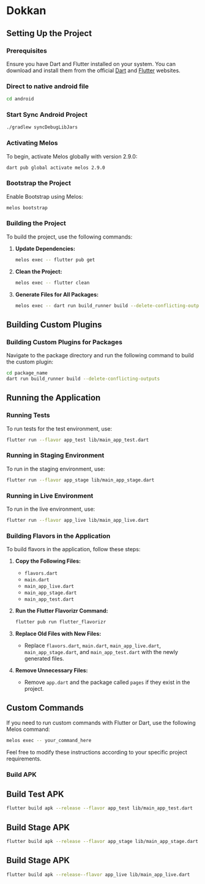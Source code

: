 # Dokkan

## Setting Up the Project

### Prerequisites

Ensure you have Dart and Flutter installed on your system. You can download and install them from the official [Dart](https://dart.dev/get-dart) and [Flutter](https://flutter.dev/docs/get-started/install) websites.

### Direct to native android file

```bash
cd android
```

### Start Sync Android Project

```bash
./gradlew syncDebugLibJars
```
### Activating Melos

To begin, activate Melos globally with version 2.9.0:

```bash
dart pub global activate melos 2.9.0
```

### Bootstrap the Project

Enable Bootstrap using Melos:

```bash
melos bootstrap
```

### Building the Project

To build the project, use the following commands:

1. **Update Dependencies:**

   ```bash
   melos exec -- flutter pub get
   ```

2. **Clean the Project:**

   ```bash
   melos exec -- flutter clean
   ```

3. **Generate Files for All Packages:**

   ```bash
   melos exec -- dart run build_runner build --delete-conflicting-outputs
   ```

## Building Custom Plugins

### Building Custom Plugins for Packages

Navigate to the package directory and run the following command to build the custom plugin:

```bash
cd package_name
dart run build_runner build --delete-conflicting-outputs
```

## Running the Application

### Running Tests

To run tests for the test environment, use:

```bash
flutter run --flavor app_test lib/main_app_test.dart
```

### Running in Staging Environment

To run in the staging environment, use:

```bash
flutter run --flavor app_stage lib/main_app_stage.dart
```

### Running in Live Environment

To run in the live environment, use:

```bash
flutter run --flavor app_live lib/main_app_live.dart
```

### Building Flavors in the Application

To build flavors in the application, follow these steps:

1. **Copy the Following Files:**
    - `flavors.dart`
    - `main.dart`
    - `main_app_live.dart`
    - `main_app_stage.dart`
    - `main_app_test.dart`

2. **Run the Flutter Flavorizr Command:**

   ```bash
   flutter pub run flutter_flavorizr
   ```

3. **Replace Old Files with New Files:**
    - Replace `flavors.dart`, `main.dart`, `main_app_live.dart`, `main_app_stage.dart`, and `main_app_test.dart` with the newly generated files.

4. **Remove Unnecessary Files:**
    - Remove `app.dart` and the package called `pages` if they exist in the project.

## Custom Commands

If you need to run custom commands with Flutter or Dart, use the following Melos command:

```bash
melos exec -- your_command_here
```

Feel free to modify these instructions according to your specific project requirements.


### Build APK

## Build Test APK
```bash
flutter build apk --release --flavor app_test lib/main_app_test.dart
```

## Build Stage APK

```bash
flutter build apk --release --flavor app_stage lib/main_app_stage.dart
```

## Build Stage APK

```bash
flutter build apk --release--flavor app_live lib/main_app_live.dart
```